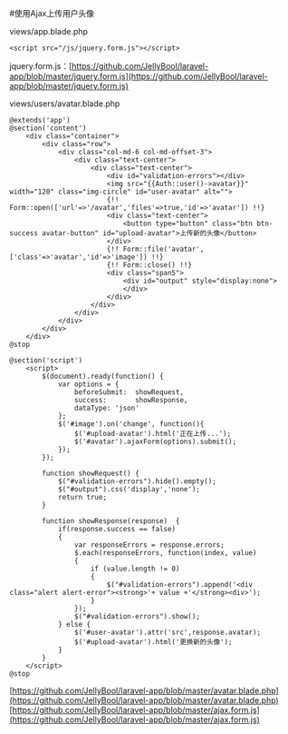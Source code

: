 #使用Ajax上传用户头像

views/app.blade.php
```
<script src="/js/jquery.form.js"></script>
```
jquery.form.js：[https://github.com/JellyBool/laravel-app/blob/master/jquery.form.js](https://github.com/JellyBool/laravel-app/blob/master/jquery.form.js)  

views/users/avatar.blade.php
```
@extends('app')
@section('content')
    <div class="container">
        <div class="row">
            <div class="col-md-6 col-md-offset-3">
                <div class="text-center">
                    <div class="text-center">
                        <div id="validation-errors"></div>
                        <img src="{{Auth::user()->avatar}}" width="120" class="img-circle" id="user-avatar" alt="">
                        {!! Form::open(['url'=>'/avatar','files'=>true,'id'=>'avatar']) !!}
                        <div class="text-center">
                            <button type="button" class="btn btn-success avatar-button" id="upload-avatar">上传新的头像</button>
                        </div>
                        {!! Form::file('avatar',['class'=>'avatar','id'=>'image']) !!}
                        {!! Form::close() !!}
                        <div class="span5">
                            <div id="output" style="display:none">
                            </div>
                        </div>
                    </div>
                </div>
            </div>
        </div>
    </div>
@stop

@section('script')
    <script>
        $(document).ready(function() {
            var options = {
                beforeSubmit:  showRequest,
                success:       showResponse,
                dataType: 'json'
            };
            $('#image').on('change', function(){
                $('#upload-avatar').html('正在上传...');
                $('#avatar').ajaxForm(options).submit();
            });
        });

        function showRequest() {
            $("#validation-errors").hide().empty();
            $("#output").css('display','none');
            return true;
        }

        function showResponse(response)  {
            if(response.success == false)
            {
                var responseErrors = response.errors;
                $.each(responseErrors, function(index, value)
                {
                    if (value.length != 0)
                    {
                        $("#validation-errors").append('<div class="alert alert-error"><strong>'+ value +'</strong><div>');
                    }
                });
                $("#validation-errors").show();
            } else {
                $('#user-avatar').attr('src',response.avatar);
                $('#upload-avatar').html('更换新的头像');
            }
        }
    </script>
@stop
```
[https://github.com/JellyBool/laravel-app/blob/master/avatar.blade.php](https://github.com/JellyBool/laravel-app/blob/master/avatar.blade.php)  
[https://github.com/JellyBool/laravel-app/blob/master/ajax.form.js](https://github.com/JellyBool/laravel-app/blob/master/ajax.form.js)  



